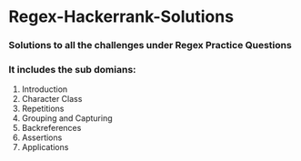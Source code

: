 # Regex-Hackerrank-Solutions

### Solutions to all the challenges under Regex Practice Questions
### It includes the sub domians:
1. Introduction
2. Character Class
3. Repetitions
4. Grouping and Capturing
5. Backreferences
6. Assertions
7. Applications
